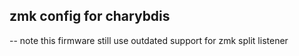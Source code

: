## zmk config for charybdis
-- note 
this firmware still use outdated support for zmk split listener
